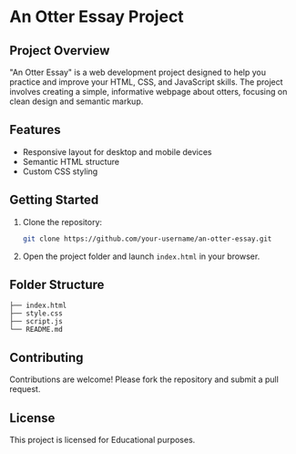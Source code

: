 # An Otter Essay Project


## Project Overview

"An Otter Essay" is a web development project designed to help you practice and improve your HTML, CSS, and JavaScript skills. The project involves creating a simple, informative webpage about otters, focusing on clean design and semantic markup.

## Features

- Responsive layout for desktop and mobile devices
- Semantic HTML structure
- Custom CSS styling

## Getting Started

1. Clone the repository:

    ```bash
    git clone https://github.com/your-username/an-otter-essay.git
    ```

2. Open the project folder and launch `index.html` in your browser.

## Folder Structure

```an-otter-essay/
├── index.html
├── style.css
├── script.js
└── README.md
```

## Contributing

Contributions are welcome! Please fork the repository and submit a pull request.

## License

This project is licensed for Educational purposes.
